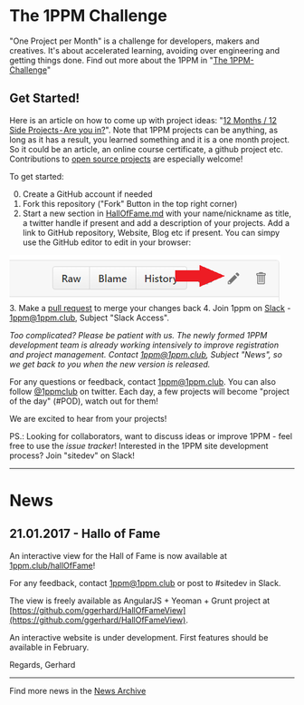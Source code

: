 # The 1PPM Challenge

"One Project per Month" is a challenge for developers, makers and creatives. It's about accelerated learning, avoiding over engineering and getting things done. Find out more about the 1PPM in "[The 1PPM-Challenge](https://medium.com/1ppm/the-1ppm-challenge-eaed5df0ef5a#.oejtaqmy0)"

## Get Started!

Here is an article on how to come up with project ideas: "[12 Months / 12 Side Projects - Are you in?](https://medium.com/@gerji/12-months-12-side-projects-are-you-in-c395dbcd648e#.qle34253j)". Note that 1PPM projects can be anything, as long as it has a result, you learned something and it is a one month project. So it could be an article, an online course certificate, a github project etc. Contributions to [open source projects](https://github.com/FreeCodeCamp/how-to-contribute-to-open-source)  are especially welcome!


To get started:

0. Create a GitHub account if needed
1. Fork this repository ("Fork" Button in the top right corner)
2. Start a new section in [HallOfFame.md](HallOfFame.md) with your name/nickname as title, a twitter handle if present and add a description of your projects. Add a link to GitHub repository, Website, Blog etc if present. You can simpy use the GitHub editor to edit in your browser:  

 ![brower edit](img/browser_edit.png)   
3. Make a [pull request](http://kbroman.org/github_tutorial/pages/fork.html) to merge your changes back
4. Join 1ppm on [Slack](https://1ppmclub.slack.com) - <script async defer src="https://slack.1ppm.club/slackin.js"></script> [1ppm@1ppm.club](mailto:1ppm@1ppm.club), Subject "Slack Access".

*Too complicated? Please be patient with us. The newly formed 1PPM development team is already working intensively to improve registration and project management. Contact [1ppm@1ppm.club](mailto:1ppm@1ppm.club), Subject "News", so we get back to you when the new version is released.*

For any questions or feedback, contact [1ppm@1ppm.club](mailto:1ppm@1ppm.club). You can also follow [@1ppmclub](https://twitter.com/1ppmclub) on twitter. Each day, a few projects will become "project of the day" (#POD), watch out for them!

We are excited to hear from your projects!

PS.: Looking for collaborators, want to discuss ideas or improve 1PPM - feel free to use the *issue tracker*! Interested in the 1PPM site development process? Join "sitedev" on Slack!

---
# News

## 21.01.2017 - Hallo of Fame

An interactive view for the Hall of Fame is now available at [1ppm.club/hallOfFame](http://1ppm.club/hallOfFame)!

For any  feedback, contact [1ppm@1ppm.club](mailto:1ppm@1ppm.club) or post to #sitedev in Slack.

The view is freely available as AngularJS + Yeoman + Grunt project at [https://github.com/ggerhard/HallOfFameView](https://github.com/ggerhard/HallOfFameView).

An interactive website is under development. First features should be available in February.

Regards,
Gerhard


---
Find more news in the [News Archive](News_201701.md)
